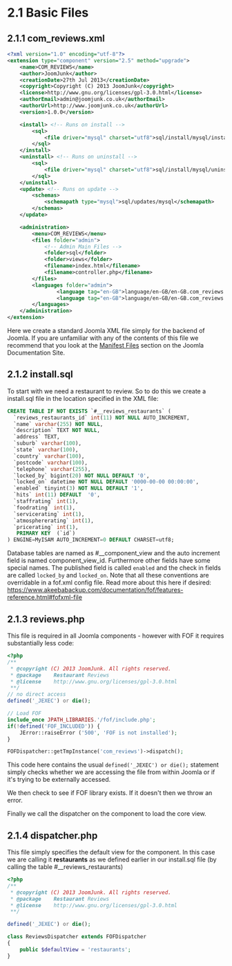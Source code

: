 2.1 Basic Files
==========================================
2.1.1 com_reviews.xml
------------------------------------------
```xml
<?xml version="1.0" encoding="utf-8"?>
<extension type="component" version="2.5" method="upgrade">
	<name>COM_REVIEWS</name>
	<author>JoomJunk</author>
	<creationDate>27th Jul 2013</creationDate>
	<copyright>Copyright (C) 2013 JoomJunk</copyright>
	<license>http://www.gnu.org/licenses/gpl-3.0.html</license>
	<authorEmail>admin@joomjunk.co.uk</authorEmail>
	<authorUrl>http://www.joomjunk.co.uk</authorUrl>
	<version>1.0.0</version>

	<install> <!-- Runs on install -->
		<sql>
			<file driver="mysql" charset="utf8">sql/install/mysql/install.mysql.utf8.sql</file>
		</sql>
	</install>
	<uninstall> <!-- Runs on uninstall -->
		<sql>
			<file driver="mysql" charset="utf8">sql/install/mysql/uninstall.mysql.utf8.sql</file>
		</sql>
	</uninstall>
	<update> <!-- Runs on update -->
		<schemas>
			<schemapath type="mysql">sql/updates/mysql</schemapath>
		</schemas>
	</update>

	<administration>
		<menu>COM_REVIEWS</menu>
		<files folder="admin">
			<!-- Admin Main Files -->
			<folder>sql</folder>
			<folder>views</folder>
			<filename>index.html</filename>
			<filename>controller.php</filename>
		</files>
		<languages folder="admin">
				<language tag="en-GB">language/en-GB/en-GB.com_reviews.ini</language>
				<language tag="en-GB">language/en-GB/en-GB.com_reviews.sys.ini</language>
		</languages>
	</administration>
</extension>
```

Here we create a standard Joomla XML file simply for the backend of Joomla. If you are unfamiliar with any of the contents of this file we recommend that you look at the <a href="http://docs.joomla.org/Manifest_files">Manifest Files</a> section on the Joomla Documentation Site.

2.1.2 install.sql
------------------------------------------
To start with we need a restaurant to review. So to do this we create a install.sql file in the location specified in the XML file:

```sql
CREATE TABLE IF NOT EXISTS `#__reviews_restaurants` (
  `reviews_restaurants_id` int(11) NOT NULL AUTO_INCREMENT,
  `name` varchar(255) NOT NULL,
  `description` TEXT NOT NULL,
  `address` TEXT,
  `suburb` varchar(100),
  `state` varchar(100),
  `country` varchar(100),
  `postcode` varchar(100),
  `telephone` varchar(255),
  `locked_by` bigint(20) NOT NULL DEFAULT '0',
  `locked_on` datetime NOT NULL DEFAULT '0000-00-00 00:00:00',
  `enabled` tinyint(3) NOT NULL DEFAULT '1',
  `hits` int(11) DEFAULT  '0',
  `staffrating` int(1),
  `foodrating` int(1),
  `servicerating` int(1),
  `atmosphererating` int(1),
  `pricerating` int(1),
   PRIMARY KEY  (`id`)
) ENGINE=MyISAM AUTO_INCREMENT=0 DEFAULT CHARSET=utf8;
```

Database tables are named as #__component_view and the auto increment field is named component_view_id. Furthermore other fields have some special names. The published field is called `enabled` and the check in fields are called `locked_by` and `locked_on`. Note that all these conventions are overridable in a fof.xml config file. Read more about this here if desired: https://www.akeebabackup.com/documentation/fof/features-reference.html#fofxml-file

2.1.3 reviews.php
------------------------------------------

This file is required in all Joomla components - however with FOF it requires substantially less code:

```php
<?php
/**
 * @copyright (C) 2013 JoomJunk. All rights reserved.
 * @package    Restaurant Reviews
 * @license    http://www.gnu.org/licenses/gpl-3.0.html
 **/
// no direct access
defined('_JEXEC') or die();

// Load FOF
include_once JPATH_LIBRARIES.'/fof/include.php';
if(!defined('FOF_INCLUDED')) {
	JError::raiseError ('500', 'FOF is not installed');
}

FOFDispatcher::getTmpInstance('com_reviews')->dispatch();
```

This code here contains the usual `defined('_JEXEC') or die();` statement simply checks whether we are accessing the file from within Joomla or if it's trying to be externally accessed.

We then check to see if FOF library exists. If it doesn't then we throw an error.

Finally we call the dispatcher on the component to load the core view.

2.1.4 dispatcher.php
------------------------------------------

This file simply specifies the default view for the component. In this case we are calling it **restaurants** as we defined earlier in our install.sql file (by calling the table #__reviews_restaurants)

```php
<?php
/**
 * @copyright (C) 2013 JoomJunk. All rights reserved.
 * @package    Restaurant Reviews
 * @license    http://www.gnu.org/licenses/gpl-3.0.html
 **/

defined('_JEXEC') or die();

class ReviewsDispatcher extends FOFDispatcher
{
	public $defaultView = 'restaurants';
}
```


